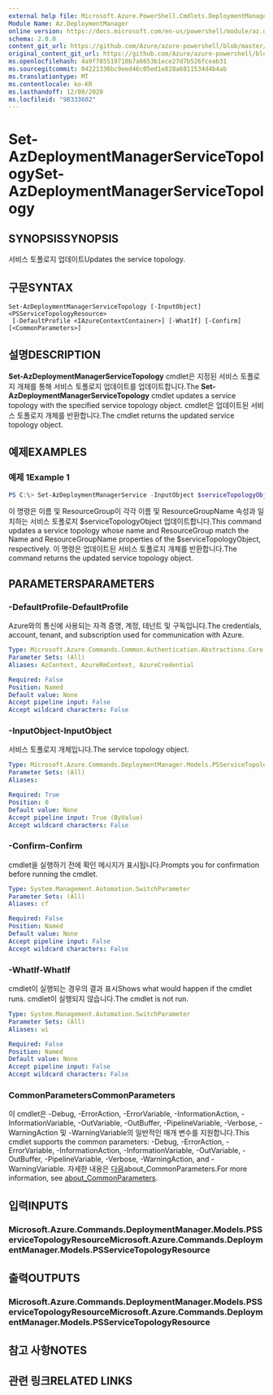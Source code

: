 ```yaml
---
external help file: Microsoft.Azure.PowerShell.Cmdlets.DeploymentManager.dll-Help.xml
Module Name: Az.DeploymentManager
online version: https://docs.microsoft.com/en-us/powershell/module/az.deploymentmanager/set-azdeploymentmanagerservicetopology
schema: 2.0.0
content_git_url: https://github.com/Azure/azure-powershell/blob/master/src/DeploymentManager/DeploymentManager/help/Set-AzDeploymentManagerServiceTopology.md
original_content_git_url: https://github.com/Azure/azure-powershell/blob/master/src/DeploymentManager/DeploymentManager/help/Set-AzDeploymentManagerServiceTopology.md
ms.openlocfilehash: 4a9f785519710b7a6653b1ece27d7b526fceab31
ms.sourcegitcommit: 04221336bc9eed46c05ed1e828a6811534d4b4ab
ms.translationtype: MT
ms.contentlocale: ko-KR
ms.lasthandoff: 12/08/2020
ms.locfileid: "98333602"
---
```

# <span data-ttu-id="e6e59-101">Set-AzDeploymentManagerServiceTopology</span><span class="sxs-lookup"><span data-stu-id="e6e59-101">Set-AzDeploymentManagerServiceTopology</span></span>

## <span data-ttu-id="e6e59-102">SYNOPSIS</span><span class="sxs-lookup"><span data-stu-id="e6e59-102">SYNOPSIS</span></span>
<span data-ttu-id="e6e59-103">서비스 토폴로지 업데이트</span><span class="sxs-lookup"><span data-stu-id="e6e59-103">Updates the service topology.</span></span>

## <span data-ttu-id="e6e59-104">구문</span><span class="sxs-lookup"><span data-stu-id="e6e59-104">SYNTAX</span></span>

```
Set-AzDeploymentManagerServiceTopology [-InputObject] <PSServiceTopologyResource>
 [-DefaultProfile <IAzureContextContainer>] [-WhatIf] [-Confirm] [<CommonParameters>]
```

## <span data-ttu-id="e6e59-105">설명</span><span class="sxs-lookup"><span data-stu-id="e6e59-105">DESCRIPTION</span></span>
<span data-ttu-id="e6e59-106">**Set-AzDeploymentManagerServiceTopology** cmdlet은 지정된 서비스 토폴로지 개체를 통해 서비스 토폴로지 업데이트를 업데이트합니다.</span><span class="sxs-lookup"><span data-stu-id="e6e59-106">The **Set-AzDeploymentManagerServiceTopology** cmdlet updates a service topology with the specified service topology object.</span></span>
<span data-ttu-id="e6e59-107">cmdlet은 업데이트된 서비스 토폴로지 개체를 반환합니다.</span><span class="sxs-lookup"><span data-stu-id="e6e59-107">The cmdlet returns the updated service topology object.</span></span>

## <span data-ttu-id="e6e59-108">예제</span><span class="sxs-lookup"><span data-stu-id="e6e59-108">EXAMPLES</span></span>

### <span data-ttu-id="e6e59-109">예제 1</span><span class="sxs-lookup"><span data-stu-id="e6e59-109">Example 1</span></span>
```powershell
PS C:\> Set-AzDeploymentManagerService -InputObject $serviceTopologyObject
```

<span data-ttu-id="e6e59-110">이 명령은 이름 및 ResourceGroup이 각각 이름 및 ResourceGroupName 속성과 일치하는 서비스 토폴로지 $serviceTopologyObject 업데이트합니다.</span><span class="sxs-lookup"><span data-stu-id="e6e59-110">This command updates a service topology whose name and ResourceGroup match the Name and ResourceGroupName properties of the $serviceTopologyObject, respectively.</span></span>
<span data-ttu-id="e6e59-111">이 명령은 업데이트된 서비스 토폴로지 개체를 반환합니다.</span><span class="sxs-lookup"><span data-stu-id="e6e59-111">The command returns the updated service topology object.</span></span>

## <span data-ttu-id="e6e59-112">PARAMETERS</span><span class="sxs-lookup"><span data-stu-id="e6e59-112">PARAMETERS</span></span>

### <span data-ttu-id="e6e59-113">-DefaultProfile</span><span class="sxs-lookup"><span data-stu-id="e6e59-113">-DefaultProfile</span></span>
<span data-ttu-id="e6e59-114">Azure와의 통신에 사용되는 자격 증명, 계정, 테넌트 및 구독입니다.</span><span class="sxs-lookup"><span data-stu-id="e6e59-114">The credentials, account, tenant, and subscription used for communication with Azure.</span></span>

```yaml
Type: Microsoft.Azure.Commands.Common.Authentication.Abstractions.Core.IAzureContextContainer
Parameter Sets: (All)
Aliases: AzContext, AzureRmContext, AzureCredential

Required: False
Position: Named
Default value: None
Accept pipeline input: False
Accept wildcard characters: False
```

### <span data-ttu-id="e6e59-115">-InputObject</span><span class="sxs-lookup"><span data-stu-id="e6e59-115">-InputObject</span></span>
<span data-ttu-id="e6e59-116">서비스 토폴로지 개체입니다.</span><span class="sxs-lookup"><span data-stu-id="e6e59-116">The service topology object.</span></span>

```yaml
Type: Microsoft.Azure.Commands.DeploymentManager.Models.PSServiceTopologyResource
Parameter Sets: (All)
Aliases:

Required: True
Position: 0
Default value: None
Accept pipeline input: True (ByValue)
Accept wildcard characters: False
```

### <span data-ttu-id="e6e59-117">-Confirm</span><span class="sxs-lookup"><span data-stu-id="e6e59-117">-Confirm</span></span>
<span data-ttu-id="e6e59-118">cmdlet을 실행하기 전에 확인 메시지가 표시됩니다.</span><span class="sxs-lookup"><span data-stu-id="e6e59-118">Prompts you for confirmation before running the cmdlet.</span></span>

```yaml
Type: System.Management.Automation.SwitchParameter
Parameter Sets: (All)
Aliases: cf

Required: False
Position: Named
Default value: None
Accept pipeline input: False
Accept wildcard characters: False
```

### <span data-ttu-id="e6e59-119">-WhatIf</span><span class="sxs-lookup"><span data-stu-id="e6e59-119">-WhatIf</span></span>
<span data-ttu-id="e6e59-120">cmdlet이 실행되는 경우의 결과 표시</span><span class="sxs-lookup"><span data-stu-id="e6e59-120">Shows what would happen if the cmdlet runs.</span></span>
<span data-ttu-id="e6e59-121">cmdlet이 실행되지 않습니다.</span><span class="sxs-lookup"><span data-stu-id="e6e59-121">The cmdlet is not run.</span></span>

```yaml
Type: System.Management.Automation.SwitchParameter
Parameter Sets: (All)
Aliases: wi

Required: False
Position: Named
Default value: None
Accept pipeline input: False
Accept wildcard characters: False
```

### <span data-ttu-id="e6e59-122">CommonParameters</span><span class="sxs-lookup"><span data-stu-id="e6e59-122">CommonParameters</span></span>
<span data-ttu-id="e6e59-123">이 cmdlet은 -Debug, -ErrorAction, -ErrorVariable, -InformationAction, -InformationVariable, -OutVariable, -OutBuffer, -PipelineVariable, -Verbose, -WarningAction 및 -WarningVariable의 일반적인 매개 변수를 지원합니다.</span><span class="sxs-lookup"><span data-stu-id="e6e59-123">This cmdlet supports the common parameters: -Debug, -ErrorAction, -ErrorVariable, -InformationAction, -InformationVariable, -OutVariable, -OutBuffer, -PipelineVariable, -Verbose, -WarningAction, and -WarningVariable.</span></span> <span data-ttu-id="e6e59-124">자세한 내용은 [다음](http://go.microsoft.com/fwlink/?LinkID=113216)about_CommonParameters.</span><span class="sxs-lookup"><span data-stu-id="e6e59-124">For more information, see [about_CommonParameters](http://go.microsoft.com/fwlink/?LinkID=113216).</span></span>

## <span data-ttu-id="e6e59-125">입력</span><span class="sxs-lookup"><span data-stu-id="e6e59-125">INPUTS</span></span>

### <span data-ttu-id="e6e59-126">Microsoft.Azure.Commands.DeploymentManager.Models.PSServiceTopologyResource</span><span class="sxs-lookup"><span data-stu-id="e6e59-126">Microsoft.Azure.Commands.DeploymentManager.Models.PSServiceTopologyResource</span></span>

## <span data-ttu-id="e6e59-127">출력</span><span class="sxs-lookup"><span data-stu-id="e6e59-127">OUTPUTS</span></span>

### <span data-ttu-id="e6e59-128">Microsoft.Azure.Commands.DeploymentManager.Models.PSServiceTopologyResource</span><span class="sxs-lookup"><span data-stu-id="e6e59-128">Microsoft.Azure.Commands.DeploymentManager.Models.PSServiceTopologyResource</span></span>

## <span data-ttu-id="e6e59-129">참고 사항</span><span class="sxs-lookup"><span data-stu-id="e6e59-129">NOTES</span></span>

## <span data-ttu-id="e6e59-130">관련 링크</span><span class="sxs-lookup"><span data-stu-id="e6e59-130">RELATED LINKS</span></span>
